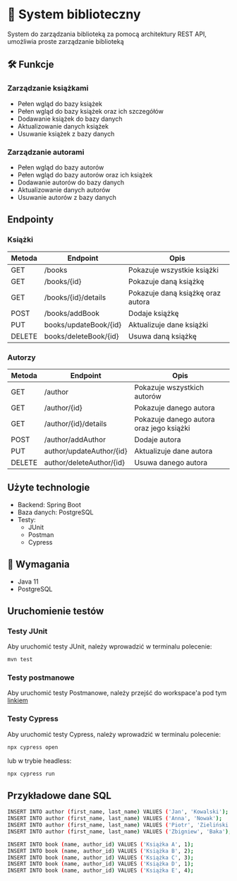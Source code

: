 # 📖 System biblioteczny

System do zarządzania biblioteką za pomocą architektury REST API, umożliwia proste zarządzanie biblioteką

## 🛠️ Funkcje

### Zarządzanie książkami

- Pełen wgląd do bazy książek
- Pełen wgląd do bazy książek oraz ich szczegółów
- Dodawanie książek do bazy danych
- Aktualizowanie danych książek
- Usuwanie książek z bazy danych

### Zarządzanie autorami

- Pełen wgląd do bazy autorów
- Pełen wgląd do bazy autorów oraz ich książek
- Dodawanie autorów do bazy danych
- Aktualizowanie danych autorów
- Usuwanie autorów z bazy danych

## Endpointy

### Książki

| Metoda | Endpoint              | Opis                              |
| ------ | --------------------- | --------------------------------- |
| GET    | /books                | Pokazuje wszystkie książki        |
| GET    | /books/{id}           | Pokazuje daną książkę             |
| GET    | /books/{id}/details   | Pokazuje daną książkę oraz autora |
| POST   | /books/addBook        | Dodaje książkę                    |
| PUT    | books/updateBook/{id} | Aktualizuje dane książki          |
| DELETE | books/deleteBook/{id} | Usuwa daną książkę                |

### Autorzy

| Metoda | Endpoint                 | Opis                                     |
| ------ | ------------------------ | ---------------------------------------- |
| GET    | /author                  | Pokazuje wszystkich autorów              |
| GET    | /author/{id}             | Pokazuje danego autora                   |
| GET    | /author/{id}/details     | Pokazuje danego autora oraz jego książki |
| POST   | /author/addAuthor        | Dodaje autora                            |
| PUT    | author/updateAuthor/{id} | Aktualizuje dane autora                  |
| DELETE | author/deleteAuthor/{id} | Usuwa danego autora                      |

## Użyte technologie

- Backend: Spring Boot
- Baza danych: PostgreSQL
- Testy:
  - JUnit
  - Postman
  - Cypress

## 🗿 Wymagania

- Java 11
- PostgreSQL

## Uruchomienie testów

### Testy JUnit

Aby uruchomić testy JUnit, należy wprowadzić w terminalu polecenie:

```bash
mvn test
```

### Testy postmanowe

Aby uruchomić testy Postmanowe, należy przejść do workspace'a pod tym [linkiem](https://www.postman.com/kk0000-9147/biblioteka-workspace/collection/9ruf0ph/biblioteka?action=share&creator=39909708)

### Testy Cypress

Aby uruchomić testy Cypress, należy wprowadzić w terminalu polecenie:

```bash
npx cypress open
```

lub w trybie headless:

```bash
npx cypress run
```

## Przykładowe dane SQL

```bash
INSERT INTO author (first_name, last_name) VALUES ('Jan', 'Kowalski');
INSERT INTO author (first_name, last_name) VALUES ('Anna', 'Nowak');
INSERT INTO author (first_name, last_name) VALUES ('Piotr', 'Zieliński');
INSERT INTO author (first_name, last_name) VALUES ('Zbigniew', 'Baka');

INSERT INTO book (name, author_id) VALUES ('Książka A', 1);
INSERT INTO book (name, author_id) VALUES ('Książka B', 2);
INSERT INTO book (name, author_id) VALUES ('Książka C', 3);
INSERT INTO book (name, author_id) VALUES ('Książka D', 1);
INSERT INTO book (name, author_id) VALUES ('Książka E', 4);
```

